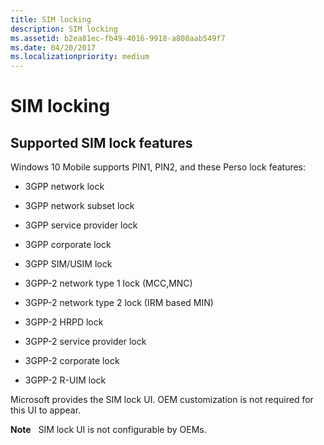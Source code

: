 ```yaml
---
title: SIM locking
description: SIM locking
ms.assetid: b2ea81ec-fb49-4016-9918-a808aab549f7
ms.date: 04/20/2017
ms.localizationpriority: medium
---
```


# SIM locking


## Supported SIM lock features


Windows 10 Mobile supports PIN1, PIN2, and these Perso lock features:

-   3GPP network lock

-   3GPP network subset lock

-   3GPP service provider lock

-   3GPP corporate lock

-   3GPP SIM/USIM lock

-   3GPP-2 network type 1 lock (MCC,MNC)

-   3GPP-2 network type 2 lock (IRM based MIN)

-   3GPP-2 HRPD lock

-   3GPP-2 service provider lock

-   3GPP-2 corporate lock

-   3GPP-2 R-UIM lock

Microsoft provides the SIM lock UI. OEM customization is not required for this UI to appear.

**Note**  
SIM lock UI is not configurable by OEMs.

 

 

 





